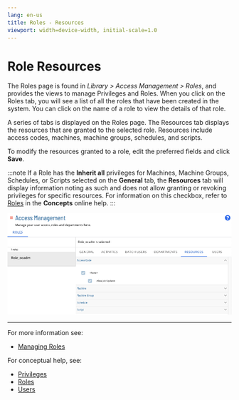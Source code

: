 ```yaml
---
lang: en-us
title: Roles - Resources
viewport: width=device-width, initial-scale=1.0
---
```


# Role Resources

The Roles page is found in _Library > Access Management > Roles_, and provides the views to manage Privileges and Roles. When you click on the Roles tab, you will see a list of all the roles that have been created in the system. You can click on the name of a role to view the details of that role.

A series of tabs is displayed on the Roles page. The Resources tab displays the resources that are granted to the selected role. Resources include access codes, machines, machine groups, schedules, and scripts.

To modify the resources granted to a role, edit the preferred fields and click **Save**.

:::note
If a Role has the **Inherit all** privileges for Machines, Machine Groups, Schedules, or Scripts selected on the **General** tab, the **Resources** tab will display information noting as such and does not allow granting or revoking privileges for specific resources. For information on this checkbox, refer to [Roles](../../../../../../administration/roles.md) in the **Concepts** online help.
:::

![Role Resources](../../../../../../../Resources/Images/SM/Library/AccessManagement/roles-resources-tab.png 'Role Resources')

---

For more information see:

- [Managing Roles](../Managing-Roles-And-Privileges.md)

For conceptual help, see:

- [Privileges](../../../../../../../administration/privileges.md)
- [Roles](../../../../../../../administration/roles.md)
- [Users](../../../../../../../administration/user-accounts.md)
